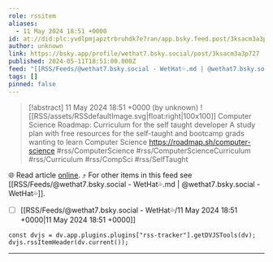 ```yaml
---
role: rssitem
aliases:
  - 11 May 2024 18:51 +0000
id: at://did:plc:yvdlpmjapztrbruhdk7e7ran/app.bsky.feed.post/3ksacm3a3p727
author: unknown
link: https://bsky.app/profile/wethat7.bsky.social/post/3ksacm3a3p727
published: 2024-05-11T18:51:00.000Z
feed: "[[RSS/Feeds/@wethat7․bsky․social - WetHat💦.md | @wethat7․bsky․social - WetHat💦]]"
tags: []
pinned: false
---
```


> [!abstract] 11 May 2024 18:51 +0000 (by unknown)
> ![[RSS/assets/RSSdefaultImage.svg|float:right|100x100]] Computer Science Roadmap: Curriculum for the self taught developer A study plan with free resources for the self-taught and bootcamp grads wanting to learn Computer Science https://roadmap.sh/computer-science #rss/ComputerScience #rss/ComputerScienceCurriculum #rss/Curriculum #rss/CompSci #rss/SelfTaught

🌐 Read article [online](https://bsky.app/profile/wethat7.bsky.social/post/3ksacm3a3p727). ⤴ For other items in this feed see [[RSS/Feeds/@wethat7․bsky․social - WetHat💦.md | @wethat7․bsky․social - WetHat💦]].

- [ ] [[RSS/Feeds/@wethat7․bsky․social - WetHat💦/11 May 2024 18꞉51 +0000|11 May 2024 18꞉51 +0000]]

~~~dataviewjs
const dvjs = dv.app.plugins.plugins["rss-tracker"].getDVJSTools(dv);
dvjs.rssItemHeader(dv.current());
~~~

- - -